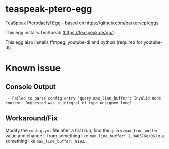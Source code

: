 # teaspeak-ptero-egg
TeaSpeak Pterodactyl Egg - based on https://github.com/parkervcp/eggs

This egg installs TeaSpeak (https://teaspeak.de/gb/).

This egg also installs ffmpeg, youtube-dl and python (required for youtube-dl).

# Known issue

## Console Output

` - Failed to parse config entry "query.max_line_buffer": Invalid node content. Requested was a integral of type unsigned long!`

## Workaround/Fix

Modify the `config.yml` file after a first run, find the `query.max_line_buffer` value and change it from something like `max_line_buffer: 1.048576e+06` to a something like `max_line_buffer: 8192`.
